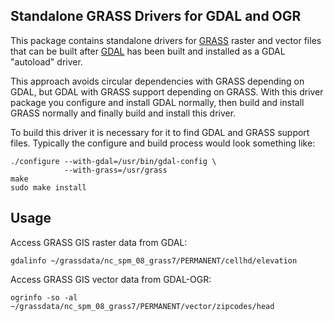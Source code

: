 ## Standalone GRASS Drivers for GDAL and OGR

This package contains standalone drivers for [GRASS](http://grass.osgeo.org/)
raster and vector files that can be built after [GDAL](https://gdal.org/) has
been built and installed as a GDAL "autoload" driver.

This approach avoids circular dependencies with GRASS depending on GDAL,
but GDAL with GRASS support depending on GRASS. With this driver package
you configure and install GDAL normally, then build and install GRASS normally
and finally build and install this driver.

To build this driver it is necessary for it to find GDAL and GRASS
support files. Typically the configure and build process would look
something like:

```
./configure --with-gdal=/usr/bin/gdal-config \
            --with-grass=/usr/grass
make
sudo make install
```

## Usage

Access GRASS GIS raster data from GDAL:

```
gdalinfo ~/grassdata/nc_spm_08_grass7/PERMANENT/cellhd/elevation
```

Access GRASS GIS vector data from GDAL-OGR:

```
ogrinfo -so -al ~/grassdata/nc_spm_08_grass7/PERMANENT/vector/zipcodes/head
```
